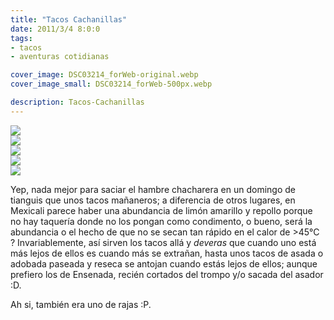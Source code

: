```yaml
---
title: "Tacos Cachanillas"
date: 2011/3/4 8:0:0
tags: 
- tacos
- aventuras cotidianas

cover_image: DSC03214_forWeb-original.webp
cover_image_small: DSC03214_forWeb-500px.webp

description: Tacos-Cachanillas
---
```



[![](DSC03214_forWeb)](DSC03214_forWeb-original.webp)  
[![](DSC03220_forWeb)](DSC03220_forWeb-original.webp)  
[![](DSC03223_forWeb)](DSC03223_forWeb-original.webp)  
[![](DSC03226_forWeb)](DSC03226_forWeb-original.webp)  
[![](DSC03229_forWeb)](DSC03229_forWeb-original.webp)

Yep, nada mejor para saciar el hambre chacharera en un domingo de tianguis que unos tacos mañaneros; a diferencia de otros lugares, en Mexicali parece haber una abundancia de limón amarillo y repollo porque no hay taquería donde no los pongan como condimento, o bueno, será la abundancia o el hecho de que no se secan tan rápido en el calor de >45°C ? Invariablemente, así sirven los tacos allá y *deveras* que cuando uno está más lejos de ellos es cuando más se extrañan, hasta unos tacos de asada o adobada paseada y reseca se antojan cuando estás lejos de ellos; aunque prefiero los de Ensenada, recién cortados del trompo y/o sacada del asador :D.  

  

Ah si, también era uno de rajas :P.
